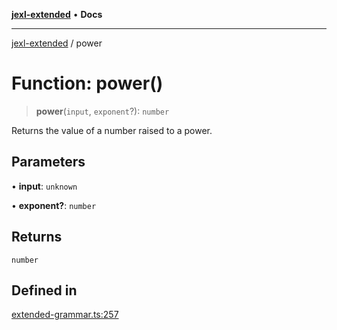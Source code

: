 [**jexl-extended**](../README.md) • **Docs**

***

[jexl-extended](../globals.md) / power

# Function: power()

> **power**(`input`, `exponent`?): `number`

Returns the value of a number raised to a power.

## Parameters

• **input**: `unknown`

• **exponent?**: `number`

## Returns

`number`

## Defined in

[extended-grammar.ts:257](https://github.com/nikoraes/jexl-extended/blob/06a031f168fa218082d7ed9df57973f42e70c755/src/extended-grammar.ts#L257)
